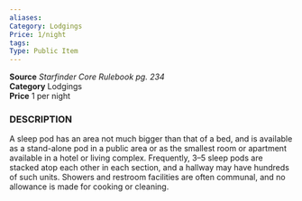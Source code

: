 ```yaml
---
aliases: 
Category: Lodgings  
Price: 1/night 
tags: 
Type: Public Item
---
```

**Source** _Starfinder Core Rulebook pg. 234_  
**Category** Lodgings  
**Price** 1 per night

### DESCRIPTION

A sleep pod has an area not much bigger than that of a bed, and is available as a stand-alone pod in a public area or as the smallest room or apartment available in a hotel or living complex. Frequently, 3–5 sleep pods are stacked atop each other in each section, and a hallway may have hundreds of such units. Showers and restroom facilities are often communal, and no allowance is made for cooking or cleaning.
